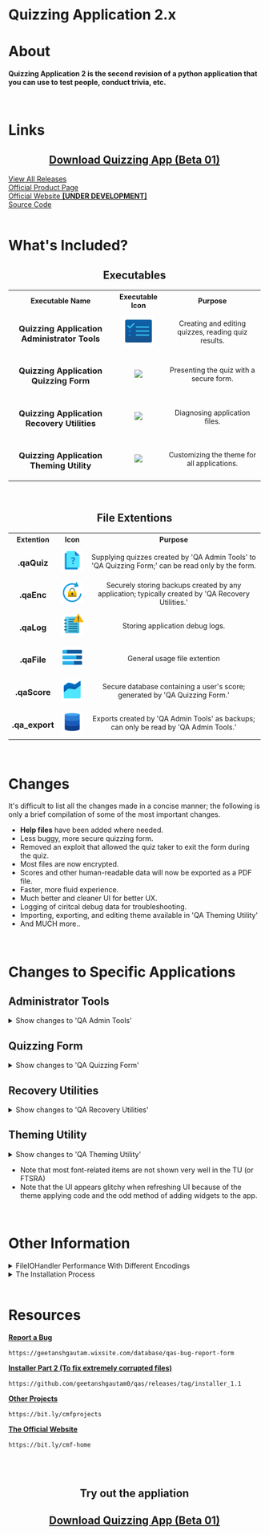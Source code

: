 <link rel="icon" href="/.icons/favicon.ico" type="image/x-icon" />

# Quizzing Application 2.x
# About
<p><strong>Quizzing Application 2 is the second revision of a python application that you can use to test people, conduct trivia, etc.</strong></p>
<br>

# Links
<!-- <button style="bg=#ff0000", onclick="https://geetanshgautam.wixsite.com/home/qa-ver2-product-page">
Product Page
</button> -->
<!-- [Product Page](https://geetanshgautam.wixsite.com/qa-ver2-product-page) -->
<center><h2><a href="https://github.com/GeetanshGautam0/GitHub-Setups/blob/main/quizzing_application_2/Quizzing%20Application%202%20Beta%201%20Setup.exe?raw=true" target="_">Download Quizzing App (Beta 01)</a></h2></center>
<a href="https://github.com/GeetanshGautam0/cmf-qas/releases/">View All Releases</a>
<br>
<a href="https://geetanshgautam.wixsite.com/home/qa-ver2-product-page">Official Product Page</a>
<br>
<a href="https://geetanshgautam.wixsite.com/home">Official Website <strong>[UNDER DEVELOPMENT]</strong></a>
<br>
<a href="https://geetanshgautam0.github.io/cmf-qas">Source Code</a>

<br>
<br>

# What's Included?
<center><h2>Executables</h2></center>
<table>
    <tr>
        <th><center>Executable Name</center></th>
        <th><center>Executable Icon</center></th>
        <th><center>Purpose</center></th>
    </tr>
    <tr>
        <td><h3><center><strong>Quizzing Application Administrator Tools</strong></center></h3></td>
        <td><center><img src="https://raw.githubusercontent.com/GeetanshGautam-CodingMadeFun/qas/master/.icons/admin_tools.png" alt="Admin Tools Icon"/></center></td>
        <td><center>Creating and editing quizzes, reading quiz results.</center></td>
    </tr>
        <td>
            <h3>
                <center><strong>
                Quizzing Application Quizzing Form
                </strong></center>
            </h3>
        </td>
        <td>
            <center>
            <img src="https://raw.githubusercontent.com/GeetanshGautam0/qas/master/.icons/quizzing_tool.png"/>
            </center>
        </td>
        <td><center>Presenting the quiz with a secure form.</center></td>
    <tr>
        <td>
            <h3>
                <center><strong>
                Quizzing Application Recovery Utilities
                </strong></center>
            </h3>
        </td>
        <td>
            <center>
            <img src="https://raw.githubusercontent.com/GeetanshGautam0/qas/master/.icons/ftsra.png"/>
            </center>
        </td>
        <td><center>Diagnosing application files.</center></td>
    </tr>
    <tr>
        <td>
            <h3>
                <center><strong>
                Quizzing Application Theming Utility
                </strong></center>
            </h3>
        </td>
        <td>
            <center>
            <img src="https://raw.githubusercontent.com/GeetanshGautam0/qas/master/.icons/themer.png"/>
            </center>
        </td>
        <td><center>Customizing the theme for all applications.</center></td>
    </tr>
</table>

<br>
<center><h2>File Extentions</h2></center>
<table>
    <tr>
        <th><center>Extention</center></th>
        <th><center>Icon</center></th>
        <th><center>Purpose</center></th>
    </tr>
    <tr>
        <td><h3><center><strong>.qaQuiz</strong></center></h3></td>
        <td><center><img src="https://raw.githubusercontent.com/GeetanshGautam-CodingMadeFun/qas/master/.icons/qaQuiz.png" alt="Admin Tools Icon"/></center></td>
        <td><center>Supplying quizzes created by 'QA Admin Tools' to 'QA Quizzing Form;' can be read only by the form.</center></td>
    </tr>
        <td><h3><center><strong>.qaEnc</strong></center></h3></td>
        <td><center><img src="https://raw.githubusercontent.com/GeetanshGautam-CodingMadeFun/qas/master/.icons/qaEnc.png" alt="Admin Tools Icon"/></center></td>
        <td><center>Securely storing backups created by any application; typically created by 'QA Recovery Utilities.'</center></td>
    <tr>
        <td><h3><center><strong>.qaLog</strong></center></h3></td>
        <td><center><img src="https://raw.githubusercontent.com/GeetanshGautam-CodingMadeFun/qas/master/.icons/qaLog.png" alt="Admin Tools Icon"/></center></td>
        <td><center>Storing application debug logs.</center></td>
    </tr>
    <tr>
        <td><h3><center><strong>.qaFile</strong></center></h3></td>
        <td><center><img src="https://raw.githubusercontent.com/GeetanshGautam-CodingMadeFun/qas/master/.icons/qaFile_64.png" alt="Admin Tools Icon"/></center></td>
        <td><center>General usage file extention</center></td>
    </tr>
    <tr>
        <td><h3><center><strong>.qaScore</strong></center></h3></td>
        <td><center><img src="https://raw.githubusercontent.com/GeetanshGautam-CodingMadeFun/qas/master/.icons/qaScore.png" alt="Admin Tools Icon"/></center></td>
        <td><center>Secure database containing a user's score; generated by 'QA Quizzing Form.'</center></td>
    </tr>
    <tr>
        <td><h3><center><strong>.qa_export</strong></center></h3></td>
        <td><center><img src="https://raw.githubusercontent.com/GeetanshGautam-CodingMadeFun/qas/master/.icons/qa_export.png" alt="Admin Tools Icon"/></center></td>
        <td><center>Exports created by 'QA Admin Tools' as backups; can only be read by 'QA Admin Tools.'</center></td>
    </tr>
</table>

<br>

# Changes
<p>It's difficult to list all the changes made in a concise manner; the following is only a brief compilation of some of the most important changes.</p>
<ul>
    <li><strong>Help files</strong> have been added where needed.</li>
    <li>Less buggy, more secure quizzing form.</li>
    <li>Removed an exploit that allowed the quiz taker to exit the form during the quiz.</li>
    <li>Most files are now encrypted.</li>
    <li>Scores and other human-readable data will now be exported as a PDF file.</li>
    <li>Faster, more fluid experience.</li>
    <li>Much better and cleaner UI for better UX.</li>
    <li>Logging of ciritcal debug data for troubleshooting.</li>
    <li>Importing, exporting, and editing theme available in 'QA Theming Utility'</li>
    <li>And MUCH more..</li>
</ul>

<br>

# Changes to Specific Applications

<strong><h2>Administrator Tools</h2></strong>
<details>
    <summary>
        Show changes to 'QA Admin Tools'
    </summary>
    <p>
        <center>
            <h2>Showing changes to 'QA Admin Tools.'</h2>
        </center>
    </p>
    <ol>
        <li>
            Added a dedicated UI to add questions; no more fiddling around with confusing text files.
        </li>
        <li>
           You may now use the following characters, which were previously reserved by the system:
           <ul>
                <li>|</li>
                <li>`</li>
           </ul>
        </li>
        <li>
           You may now include the characters "|" and "`" which were previously reserved by the application. 
        </li>
    </ol>
</details>

<strong><h2>Quizzing Form</h2></strong>
<details>
    <summary>
        Show changes to 'QA Quizzing Form'
    </summary>
    <p>
        <center>
            <h2>Showing changes to 'QA Quizzng Form.'</h2>
        </center>
    </p>
    <ol>
        <li>
            Improved credential and question databse management and distribution
        </li>
        <li> 
            The form no longer will allow the user to temporarly exit the quizzing form and open other windows during error sequences, unlike version 1.5 and before 
        </li>
        <li> 
            Multiple choice questions will now utilize Radio Buttons for an input. 
        </li>
    </ol>
</details>

<strong><h2>Recovery Utilities</h2></strong>
<details>
    <summary>
        Show changes to 'QA Recovery Utilities'
    </summary>
    <p>
        <center>
            <h2>Showing changes to 'QA Recovery Utilities.'</h2>
        </center>
    </p>
    <ol>
        <li> 
            The utility should now be able to copy directories and their sub-directories 
        </li>
        <li> 
            The utility will now allow the user to now overwrite all application-related files if they choose to do so. 
        </li>
        <li> 
            Added "Help Me" PDF 
        </li>
        <li> 
            Added internal file checks 
        </li>
    </ol>
</details>

<strong><h2>Theming Utility</h2></strong>
<details>
    <summary>
        Show changes to 'QA Theming Utility'
    </summary>
    <p>
        <center>
            <h2>Showing changes to 'QA Theming Utility.'</h2>
        </center>
    </p>
    <ol>
        <li> 
            Added text previews besides the buttons 
        </li>
        <li>
            Cleaner UI than 1.xx TU 
        </li>
        <li> 
            Font size and font face changing for the user (size applies to buttons and paragraphs only). 
        </li>
        <li> 
            Minor change: the restore button will have an inverted foreground in respect to the background to ensure that it can be seen at all times. 
        </li>
    </ol>
</details>
<ul>
    <li> 
        Note that most font-related items are not shown very well in the TU (or FTSRA) 
    </li>
    <li> 
        Note that the UI appears glitchy when refreshing UI because of the theme applying code and the odd method of adding widgets to the app.
    </li>
</ul>

<br>

# Other Information

<details>
  
  <summary>FileIOHandler Performance With Different Encodings</summary>
  
  <p>Take note of the exponent labeled above the fourth graph</p>
  
  <b><h2>UTF-7</h2></b>
  <img src="https://raw.githubusercontent.com/GeetanshGautam-CodingMadeFun/cmfvers/master/qas/utf7.png">
  
  <b><h2>UTF-8</h2></b>
  <img src="https://raw.githubusercontent.com/GeetanshGautam-CodingMadeFun/cmfvers/master/qas/utf8.png">
  
  <b><h2>UTF-16</h2></b>
  <img src="https://raw.githubusercontent.com/GeetanshGautam-CodingMadeFun/cmfvers/master/qas/utf16.png">
  
  <b><h2>UTF-32</h2></b>
  <img src="https://raw.githubusercontent.com/GeetanshGautam-CodingMadeFun/cmfvers/master/qas/utf32.png">
  
  <b><h2>ASCII</h2></b>
  <img src="https://raw.githubusercontent.com/GeetanshGautam-CodingMadeFun/cmfvers/master/qas/ascii.png">
  
  <b><h2>CP936</h2></b>
  <img src="https://raw.githubusercontent.com/GeetanshGautam-CodingMadeFun/cmfvers/master/qas/cp936.png">
  
  <b><h2>EUCJP</h2></b>
  <img src="https://raw.githubusercontent.com/GeetanshGautam-CodingMadeFun/cmfvers/master/qas/eucjp.png">
  
  <b><h2>IBM437</h2></b>
  <img src="https://raw.githubusercontent.com/GeetanshGautam-CodingMadeFun/cmfvers/master/qas/ibm437.png">
  
  <b><h2>IBM869</h2></b>
  <img src="https://raw.githubusercontent.com/GeetanshGautam-CodingMadeFun/cmfvers/master/qas/ibm869.png">
  
  <b><h2>ISO-2022-JP-EXT</h2></b>
  <img src="https://raw.githubusercontent.com/GeetanshGautam-CodingMadeFun/cmfvers/master/qas/iso-2022-jp-ext.png">
  
  <b><h2>MS932</h2></b>
  <img src="https://raw.githubusercontent.com/GeetanshGautam-CodingMadeFun/cmfvers/master/qas/ms932.png">
  
  <b><h2>L1</h2></b>
  <img src="https://raw.githubusercontent.com/GeetanshGautam-CodingMadeFun/cmfvers/master/qas/L1.png">
  
</details>

<details>

<summary>The Installation Process</summary>
<p>
    In <strong>QAS 1.5x</strong>'s installation process, one had to manually move files using the FTSRA, however, a new module (<strong>qaInstallation_finish.exe</strong>) has been added to automatically move the files; it can also be used to reset corrupted files if the <strong>FTSRA Utility</strong> fails to work.
</p>

</details>

<br>

# Resources

<strong>
<a href="https://codingmadefun.wixsite.com/database/qas-bug-report-form">Report a Bug</a></strong>


```
https://geetanshgautam.wixsite.com/database/qas-bug-report-form
```


<strong>
<a href="https://github.com/GeetanshGautam-CodingMadeFun/qas/releases/tag/installer_1.1">Installer Part 2 (To fix extremely corrupted files)</a></strong>


```
https://github.com/geetanshgautam0/qas/releases/tag/installer_1.1
```


<strong>
<a href="https://bit.ly/cmfprojects">Other Projects</a></strong>


```
https://bit.ly/cmfprojects
```

<strong>
<a href="https://bit.ly/cmf-home">The Official Website</a></strong>


```
https://bit.ly/cmf-home
```



<!-- Put the following in at the end -->

<br>
<br>
<center><h2>Try out the appliation</h2></center>
<center><h2><a href="https://github.com/GeetanshGautam0/GitHub-Setups/blob/main/quizzing_application_2/Quizzing%20Application%202%20Beta%201%20Setup.exe?raw=true" target="_">Download Quizzing App (Beta 01)</a></h2></center>
